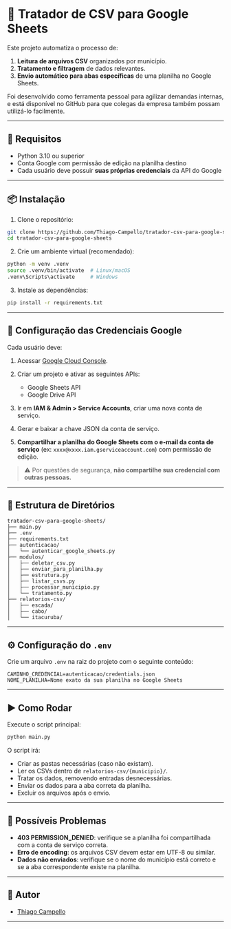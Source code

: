 # 🧹 Tratador de CSV para Google Sheets

Este projeto automatiza o processo de:
1. **Leitura de arquivos CSV** organizados por município.
2. **Tratamento e filtragem** de dados relevantes.
3. **Envio automático para abas específicas** de uma planilha no Google Sheets.

Foi desenvolvido como ferramenta pessoal para agilizar demandas internas, e está disponível no GitHub para que colegas da empresa também possam utilizá-lo facilmente.

---

## 🚀 Requisitos

- Python 3.10 ou superior  
- Conta Google com permissão de edição na planilha destino  
- Cada usuário deve possuir **suas próprias credenciais** da API do Google

---

## 📦 Instalação

1. Clone o repositório:

```bash
git clone https://github.com/Thiago-Campello/tratador-csv-para-google-sheets.git
cd tratador-csv-para-google-sheets
````

2. Crie um ambiente virtual (recomendado):

```bash
python -m venv .venv
source .venv/bin/activate  # Linux/macOS
.venv\Scripts\activate     # Windows
```

3. Instale as dependências:

```bash
pip install -r requirements.txt
```

---

## 🔐 Configuração das Credenciais Google

Cada usuário deve:

1. Acessar [Google Cloud Console](https://console.cloud.google.com/).
2. Criar um projeto e ativar as seguintes APIs:

   * Google Sheets API
   * Google Drive API
3. Ir em **IAM & Admin > Service Accounts**, criar uma nova conta de serviço.
4. Gerar e baixar a chave JSON da conta de serviço.
5. **Compartilhar a planilha do Google Sheets com o e-mail da conta de serviço** (ex: `xxxx@xxxx.iam.gserviceaccount.com`) com permissão de edição.

> ⚠️ Por questões de segurança, **não compartilhe sua credencial com outras pessoas.**

---

## 📁 Estrutura de Diretórios

```
tratador-csv-para-google-sheets/
├── main.py
├── .env
├── requirements.txt
├── autenticacao/
│   └── autenticar_google_sheets.py
├── modulos/
│   ├── deletar_csv.py
│   ├── enviar_para_planilha.py
│   ├── estrutura.py
│   ├── listar_csvs.py
│   ├── processar_municipio.py
│   └── tratamento.py
├── relatorios-csv/
│   ├── escada/
│   ├── cabo/
│   └── itacuruba/
```

---

## ⚙️ Configuração do `.env`

Crie um arquivo `.env` na raiz do projeto com o seguinte conteúdo:

```env
CAMINHO_CREDENCIAL=autenticacao/credentials.json
NOME_PLANILHA=Nome exato da sua planilha no Google Sheets
```

---

## ▶️ Como Rodar

Execute o script principal:

```bash
python main.py
```

O script irá:

* Criar as pastas necessárias (caso não existam).
* Ler os CSVs dentro de `relatorios-csv/{municipio}/`.
* Tratar os dados, removendo entradas desnecessárias.
* Enviar os dados para a aba correta da planilha.
* Excluir os arquivos após o envio.

---

## 🛟 Possíveis Problemas

* **403 PERMISSION\_DENIED**: verifique se a planilha foi compartilhada com a conta de serviço correta.
* **Erro de encoding**: os arquivos CSV devem estar em UTF-8 ou similar.
* **Dados não enviados**: verifique se o nome do município está correto e se a aba correspondente existe na planilha.

---

## 👥 Autor

* [Thiago Campello](https://github.com/Thiago-Campello)

---


